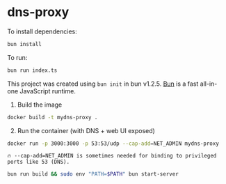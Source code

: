 # dns-proxy

To install dependencies:

```bash
bun install
```

To run:

```bash
bun run index.ts
```

This project was created using `bun init` in bun v1.2.5. [Bun](https://bun.sh) is a fast all-in-one JavaScript runtime.

1. Build the image

```bash
docker build -t mydns-proxy .
```

2. Run the container (with DNS + web UI exposed)

```bash
docker run -p 3000:3000 -p 53:53/udp --cap-add=NET_ADMIN mydns-proxy
```

```text
🔥 --cap-add=NET_ADMIN is sometimes needed for binding to privileged ports like 53 (DNS).
```

```bash
bun run build && sudo env "PATH=$PATH" bun start-server
```
